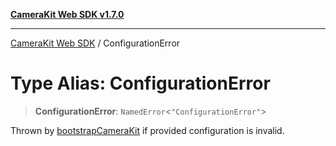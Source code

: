 [**CameraKit Web SDK v1.7.0**](../README.md)

***

[CameraKit Web SDK](../globals.md) / ConfigurationError

# Type Alias: ConfigurationError

> **ConfigurationError**: `NamedError`\<`"ConfigurationError"`\>

Thrown by [bootstrapCameraKit](../functions/bootstrapCameraKit.md) if provided configuration is invalid.
